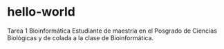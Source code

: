 # hello-world
Tarea 1 Bioinformática
Estudiante de maestría en el Posgrado de Ciencias Biológicas y de colada a la clase de Bioinformática. 
